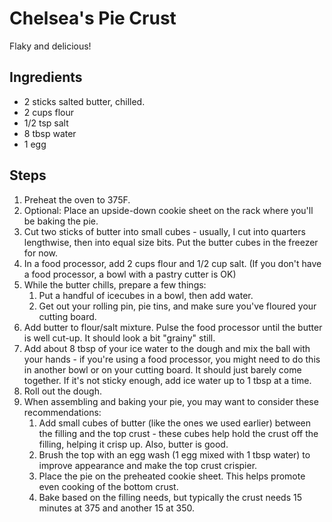 Chelsea's Pie Crust
=======================================
Flaky and delicious!

Ingredients
-----------
* 2 sticks salted butter, chilled.
* 2 cups flour
* 1/2 tsp salt
* 8 tbsp water
* 1 egg

Steps
-----
1. Preheat the oven to 375F.
1. Optional: Place an upside-down cookie sheet on the rack where you'll be baking the pie.
2. Cut two sticks of butter into small cubes - usually, I cut into quarters lengthwise, then into equal size bits. Put the butter cubes in the freezer for now.
3. In a food processor, add 2 cups flour and 1/2 cup salt. (If you don't have a food processor, a bowl with a pastry cutter is OK)
4. While the butter chills, prepare a few things:
    1. Put a handful of icecubes in a bowl, then add water.
    2. Get out your rolling pin, pie tins, and make sure you've floured your cutting board.
5. Add butter to flour/salt mixture. Pulse the food processor until the butter is well cut-up. It should look a bit "grainy" still.
6. Add about 8 tbsp of your ice water to the dough and mix the ball with your hands - if you're using a food processor, you might need to do this in another bowl or on your cutting board. It should just barely come together. If it's not sticky enough, add ice water up to 1 tbsp at a time.
7. Roll out the dough.
8. When assembling and baking your pie, you may want to consider these recommendations:
    1. Add small cubes of butter (like the ones we used earlier) between the filling and the top crust - these cubes help hold the crust off the filling, helping it crisp up. Also, butter is good.
    2. Brush the top with an egg wash (1 egg mixed with 1 tbsp water) to improve appearance and make the top crust crispier.
    3. Place the pie on the preheated cookie sheet. This helps promote even cooking of the bottom crust.
    4. Bake based on the filling needs, but typically the crust needs 15 minutes at 375 and another 15 at 350.
